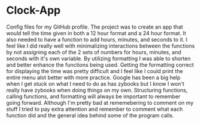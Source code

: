 # Clock-App
Config files for my GitHub profile.
The project was to create an app that would tell the time given in both a 12 hour format and a 24 hour format.
It also needed to have a function to add hours, minutes, and seconds to it.
I feel like I did really well with minimalizing interactions between the functions by not assigning each of the 2 sets of numbers
for hours, minutes, and seconds with it's own variable.
By utilizing formatting I was able to shorten and better enhance the functions being used.
Getting the formatting correct for displaying the time was pretty difficult and I feel like I could print the entire menu alot better with more practice.
Google has been a big help when I get stuck on what I need to do as has zybooks but I know I won't really have zybooks when doing things on my own.
Structuring functions, calling functions, and formatting will always be important to remember going forward.
Although I'm pretty bad at rememebering to comment on my stuff I tried to pay extra attention and remember to comment what each function did and the general
idea behind some of the program calls.
